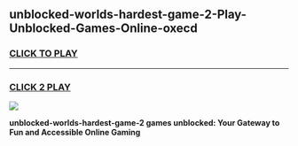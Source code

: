 
## unblocked-worlds-hardest-game-2-Play-Unblocked-Games-Online-oxecd
<h3>
<a href="https://premium76.site?title=unblocked-worlds-hardest-game-2&ref=24A">CLICK TO PLAY</a></h3>
<hr>

<h3>
<a href="https://premium76.site?title=unblocked-worlds-hardest-game-2&ref=24A">CLICK 2 PLAY</a>
  
</h3>

<a href="https://premium76.site?title=unblocked-worlds-hardest-game-2&ref=24A"><img src="https://clearcache.store/games.png"></a>


**unblocked-worlds-hardest-game-2 games unblocked: Your Gateway to Fun and Accessible Online Gaming**
